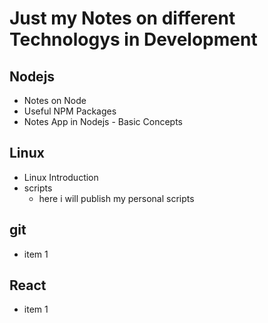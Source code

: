 # Just my Notes on different Technologys in Development

## Nodejs
* Notes on Node
* Useful NPM Packages
* Notes App in Nodejs - Basic Concepts


## Linux
* Linux Introduction
* scripts
  * here i will publish my personal scripts

## git
* item 1

## React
* item 1
